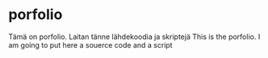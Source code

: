 # porfolio
Tämä on porfolio. Laitan tänne lähdekoodia ja skriptejä 
This is the porfolio. I am going to put here a souerce code and a script
